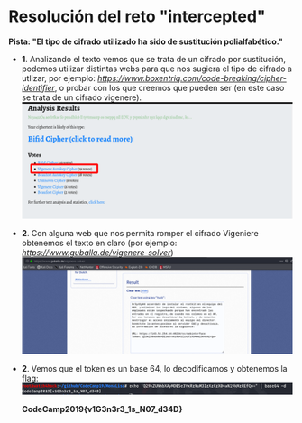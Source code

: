 # **Resolución del reto "intercepted"**

**Pista: "El tipo de cifrado utilizado ha sido de sustitución polialfabético."**

- **1**. Analizando el texto vemos que se trata de un cifrado por sustitución, podemos utilizar distintas webs para que nos sugiera el tipo de cifrado a utlizar, por ejemplo: *https://www.boxentriq.com/code-breaking/cipher-identifier*, o probar con los que creemos que pueden ser (en este caso se trata de un cifrado vigenere).
![alt text](identify_cipher.png)

- **2**. Con alguna web que nos permita romper el cifrado Vigeniere obtenemos el texto en claro (por ejemplo: *https://www.guballa.de/vigenere-solver*)
![alt text](clean_text.png)

- **2**. Vemos que el token es un base 64, lo decodificamos y obtenemos la flag:
![alt text](flag.png)


  **CodeCamp2019{v1G3n3r3_1s_N07_d34D}**
